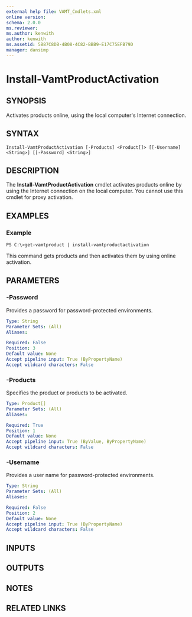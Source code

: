 ```yaml
---
external help file: VAMT_Cmdlets.xml
online version: 
schema: 2.0.0
ms.reviewer:
ms.author: kenwith
author: kenwith
ms.assetid: 5B87C8DB-4B08-4C82-BBB9-E17C75EFB79D
manager: dansimp
---
```


# Install-VamtProductActivation

## SYNOPSIS
Activates products online, using the local computer's Internet connection.

## SYNTAX

```
Install-VamtProductActivation [-Products] <Product[]> [[-Username] <String>] [[-Password] <String>]
```

## DESCRIPTION
The **Install-VamtProductActivation** cmdlet activates products online by using the Internet connection on the local computer.
You cannot use this cmdlet for proxy activation.

## EXAMPLES

### Example
```
PS C:\>get-vamtproduct | install-vamtproductactivation
```

This command gets products and then activates them by using online activation.

## PARAMETERS

### -Password
Provides a password for password-protected environments.

```yaml
Type: String
Parameter Sets: (All)
Aliases: 

Required: False
Position: 3
Default value: None
Accept pipeline input: True (ByPropertyName)
Accept wildcard characters: False
```

### -Products
Specifies the product or products to be activated.

```yaml
Type: Product[]
Parameter Sets: (All)
Aliases: 

Required: True
Position: 1
Default value: None
Accept pipeline input: True (ByValue, ByPropertyName)
Accept wildcard characters: False
```

### -Username
Provides a user name for password-protected environments.

```yaml
Type: String
Parameter Sets: (All)
Aliases: 

Required: False
Position: 2
Default value: None
Accept pipeline input: True (ByPropertyName)
Accept wildcard characters: False
```

## INPUTS

## OUTPUTS

## NOTES

## RELATED LINKS
